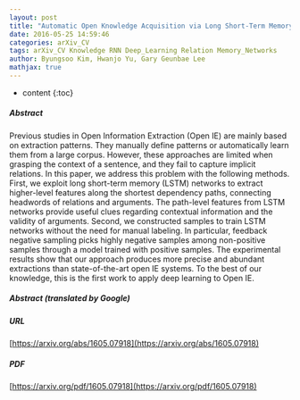 ```yaml
---
layout: post
title: "Automatic Open Knowledge Acquisition via Long Short-Term Memory Networks with Feedback Negative Sampling"
date: 2016-05-25 14:59:46
categories: arXiv_CV
tags: arXiv_CV Knowledge RNN Deep_Learning Relation Memory_Networks
author: Byungsoo Kim, Hwanjo Yu, Gary Geunbae Lee
mathjax: true
---
```


* content
{:toc}

##### Abstract
Previous studies in Open Information Extraction (Open IE) are mainly based on extraction patterns. They manually define patterns or automatically learn them from a large corpus. However, these approaches are limited when grasping the context of a sentence, and they fail to capture implicit relations. In this paper, we address this problem with the following methods. First, we exploit long short-term memory (LSTM) networks to extract higher-level features along the shortest dependency paths, connecting headwords of relations and arguments. The path-level features from LSTM networks provide useful clues regarding contextual information and the validity of arguments. Second, we constructed samples to train LSTM networks without the need for manual labeling. In particular, feedback negative sampling picks highly negative samples among non-positive samples through a model trained with positive samples. The experimental results show that our approach produces more precise and abundant extractions than state-of-the-art open IE systems. To the best of our knowledge, this is the first work to apply deep learning to Open IE.

##### Abstract (translated by Google)


##### URL
[https://arxiv.org/abs/1605.07918](https://arxiv.org/abs/1605.07918)

##### PDF
[https://arxiv.org/pdf/1605.07918](https://arxiv.org/pdf/1605.07918)

